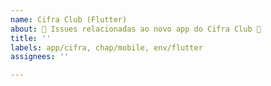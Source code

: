 ```yaml
---
name: Cifra Club (Flutter)
about: 🚧 Issues relacionadas ao novo app do Cifra Club 🚧
title: ''
labels: app/cifra, chap/mobile, env/flutter
assignees: ''

---
```


<!-- Por favor, não se esqueça de adicionar a issue no milestone após criada -->
